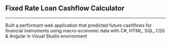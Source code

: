 ## Fixed Rate Loan Cashflow Calculator

----
Built a performant web application that predicted future cashflows for financial instruments using macro-economic data with C#, HTML, SQL, CSS & Angular in Visual Studio environment 

